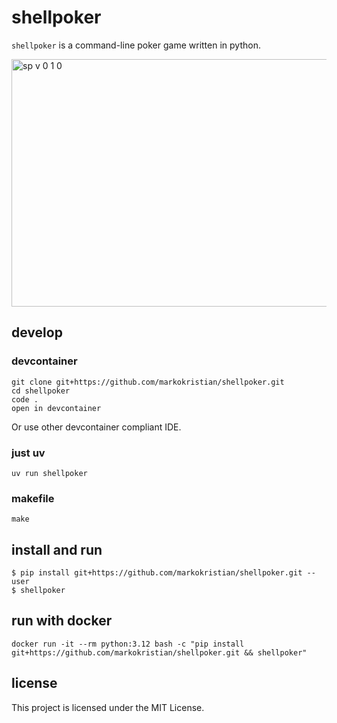 # shellpoker

`shellpoker` is a command-line poker game written in python.

<img width="918" height="396" alt="sp v 0 1 0" src="https://github.com/user-attachments/assets/8e7205cf-93a2-4797-9d5a-aca2872306f6" />

## develop

### devcontainer

    git clone git+https://github.com/markokristian/shellpoker.git
    cd shellpoker
    code .
    open in devcontainer

Or use other devcontainer compliant IDE.

### just uv

    uv run shellpoker

### makefile

    make

## install and run

    $ pip install git+https://github.com/markokristian/shellpoker.git --user
    $ shellpoker

## run with docker

    docker run -it --rm python:3.12 bash -c "pip install git+https://github.com/markokristian/shellpoker.git && shellpoker"

## license

This project is licensed under the MIT License.
